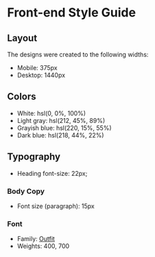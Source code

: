 # Front-end Style Guide

## Layout

The designs were created to the following widths:

- Mobile: 375px
- Desktop: 1440px

## Colors

- White: hsl(0, 0%, 100%)
- Light gray: hsl(212, 45%, 89%)
- Grayish blue: hsl(220, 15%, 55%)
- Dark blue: hsl(218, 44%, 22%)

## Typography

  - Heading font-size: 22px;

### Body Copy

- Font size (paragraph): 15px

### Font

- Family: [Outfit](https://fonts.google.com/specimen/Outfit)
- Weights: 400, 700
